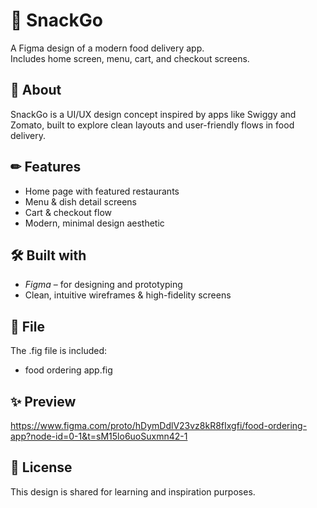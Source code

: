 # 🍔 SnackGo

A Figma design of a modern food delivery app.  
Includes home screen, menu, cart, and checkout screens.

## 📌 About
SnackGo is a UI/UX design concept inspired by apps like Swiggy and Zomato, built to explore clean layouts and user-friendly flows in food delivery.

## ✏ Features
- Home page with featured restaurants
- Menu & dish detail screens
- Cart & checkout flow
- Modern, minimal design aesthetic

## 🛠 Built with
- *Figma* – for designing and prototyping
- Clean, intuitive wireframes & high-fidelity screens

## 📁 File
The .fig file is included:  
- food ordering app.fig

## ✨ Preview
https://www.figma.com/proto/hDymDdlV23vz8kR8fIxgfi/food-ordering-app?node-id=0-1&t=sM15lo6uoSuxmn42-1

## 📄 License
This design is shared for learning and inspiration purposes.




